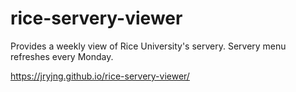 # rice-servery-viewer
Provides a weekly view of Rice University's servery. Servery menu refreshes every Monday.

https://jryjng.github.io/rice-servery-viewer/
